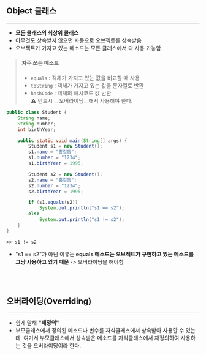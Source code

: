 ## Object 클래스
---
- __모든 클래스의 최상위 클래스__
- 아무것도 상속받지 않으면 자동으로 오브젝트를 상속받음
- 오브젝트가 가지고 있는 메소드는 모든 클래스에서 다 사용 가능함  

> #### 자주 쓰는 메소드
> - `equals` : 객체가 가지고 있는 값을 비교할 때 사용
> - `toString` : 객체가 가지고 있는 값을 문자열로 반환
> - `hashCode` : 객체의 해시코드 값 반환  
> ⚠️ 반드시 __오버라이딩__해서 사용해야 한다.


```java
public class Student {
    String name;
    String number;
    int birthYear;

    public static void main(String[] args) {
        Student s1 = new Student();
        s1.name = "홍길동";
        s1.number = "1234";
        s1.birthYear = 1995;

        Student s2 = new Student();
        s2.name = "홍길동";
        s2.number = "1234";
        s2.birthYear = 1995;

        if (s1.equals(s2))
            System.out.println("s1 == s2");
        else
            System.out.println("s1 != s2");
    }
}
```
	>> s1 != s2

- "s1 == s2"가 아닌 이유는 __equals 메소드는 오브젝트가 구현하고 있는 메소드를 그냥 사용하고 있기 때문__
-> 오버라이딩을 해야함

<br/>
<br/>

## 오버라이딩(Overriding)
---
- 쉽게 말해 __"재정의"__
- 부모클래스에서 정의된 메소드나 변수를 자식클래스에서 상속받아 사용할 수 있는데, 여기서 부모클래스에서 상속받은 메소드를 자식클래스에서 재정의하여 사용하는 것을 오버라이딩이라 한다.


